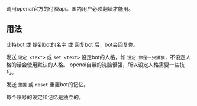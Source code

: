 调用openai官方的付费api。国内用户必须翻墙才能用。

## 用法

艾特bot 或 提到bot的名字 或 回复bot 后，bot会回复你。

发送 `设定 <text>` 或 `set <text>` 设定bot的人格，如 `设定 你是一只猫猫`，不设定人格的话会使用默认的人格。
openai自带的洗脑很强，所以设定人格需要一些技巧。

发送 `重置` 或 `reset` 重置bot的记忆。

每个账号的设定和记忆是独立的。
